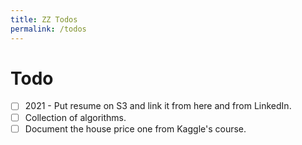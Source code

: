 ```yaml
---
title: ZZ Todos
permalink: /todos
---
```


# Todo

- [ ] 2021 - Put resume on S3 and link it from here and from LinkedIn.
- [ ] Collection of algorithms.
- [ ] Document the house price one from Kaggle's course.